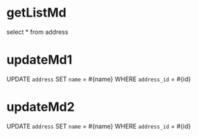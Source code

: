 getListMd
===
select * from address




updateMd1
===
UPDATE
`address`
SET
`name` = #{name}
WHERE  `address_id` = #{id}


updateMd2
===
UPDATE
`address`
SET
`name` = #{name}
WHERE  `address_id` = #{id}
